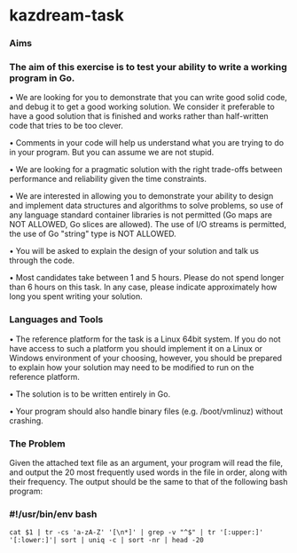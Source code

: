 # kazdream-task

### Aims

### The aim of this exercise is to test your ability to write a working program in Go.

• We are looking for you to demonstrate that you can write good solid code, and debug it to get a good working solution. We consider it preferable to have a good solution that is finished and works rather than half-written code that tries to be too clever.

• Comments in your code will help us understand what you are trying to do in your program. But you can assume we are not stupid.

• We are looking for a pragmatic solution with the right trade-offs between performance and reliability given the time constraints.

• We are interested in allowing you to demonstrate your ability to design and implement data structures and algorithms to solve problems, so use of any language standard container libraries is not permitted (Go maps are NOT ALLOWED, Go slices are allowed). The use of I/O streams is permitted, the use of Go "string" type is NOT ALLOWED.

• You will be asked to explain the design of your solution and talk us through the code.

• Most candidates take between 1 and 5 hours. Please do not spend longer than 6 hours on this task. In any case, please indicate approximately how long you spent writing your solution.

 

### Languages and Tools

• The reference platform for the task is a Linux 64bit system. If you do not have access to such a platform you should implement it on a Linux or Windows environment of your choosing, however, you should be prepared to explain how your solution may need to be modified to run on the reference platform.

• The solution is to be written entirely in Go.

• Your program should also handle binary files (e.g. /boot/vmlinuz) without crashing.

 

### The Problem

Given the attached text file as an argument, your program will read the file, and output the 20 most frequently used words in the file in order, along with their frequency. The output should be the same to that of the following bash program:

 

### #!/usr/bin/env bash

```cat $1 | tr -cs 'a-zA-Z' '[\n*]' | grep -v "^$" | tr '[:upper:]' '[:lower:]'| sort | uniq -c | sort -nr | head -20```